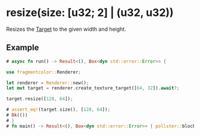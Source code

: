 # resize(size: [u32; 2] | (u32, u32))

Resizes the [Target](https://fragmentcolor.org/docs/api/target) to the given width and height.

## Example

```rust
# async fn run() -> Result<(), Box<dyn std::error::Error>> {

use fragmentcolor::Renderer;

let renderer = Renderer::new();
let mut target = renderer.create_texture_target([64, 32]).await?;

target.resize([128, 64]);

# assert_eq!(target.size(), [128, 64]);
# Ok(())
# }
# fn main() -> Result<(), Box<dyn std::error::Error>> { pollster::block_on(run()) }
```
